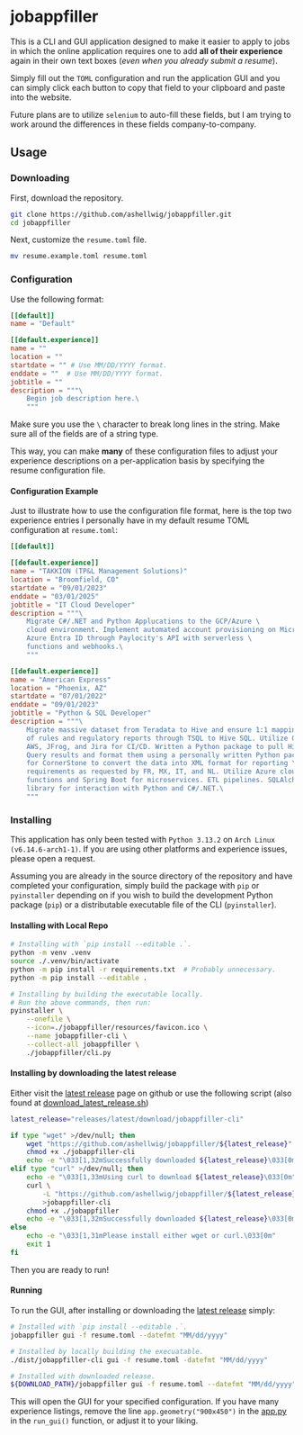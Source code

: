 <!--
 Copyright (C) 2025 Ash Hellwig <ahellwig.dev@gmail.com>

 This program is free software: you can redistribute it and/or modify
 it under the terms of the GNU Affero General Public License as
 published by the Free Software Foundation, either version 3 of the
 License, or (at your option) any later version.

 This program is distributed in the hope that it will be useful,
 but WITHOUT ANY WARRANTY; without even the implied warranty of
 MERCHANTABILITY or FITNESS FOR A PARTICULAR PURPOSE.  See the
 GNU Affero General Public License for more details.

 You should have received a copy of the GNU Affero General Public License
 along with this program.  If not, see <https://www.gnu.org/licenses/>.
-->

# jobappfiller

This is a CLI and GUI application designed to make it easier to apply to jobs
in which the online application requires one to add **all of their experience**
again in their own text boxes (*even when you already submit a resume*).

Simply fill out the `TOML` configuration and run the application GUI and
you can simply click each button to copy that field to your clipboard and
paste into the website.

Future plans are to utilize `selenium` to auto-fill these fields, but I am
trying to work around the differences in these fields company-to-company.

## Usage

### Downloading

First, download the repository.

```bash
git clone https://github.com/ashellwig/jobappfiller.git
cd jobappfiller
```

Next, customize the `resume.toml` file.

```bash
mv resume.example.toml resume.toml
```

### Configuration

Use the following format:

```toml
[[default]]
name = "Default"

[[default.experience]]
name = ""
location = ""
startdate = "" # Use MM/DD/YYYY format.
enddate = ""  # Use MM/DD/YYYY format.
jobtitle = ""
description = """\
    Begin job description here.\
    """
```

Make sure you use the `\` character to break long lines in the string. Make sure
all of the fields are of a string type.

This way, you can make **many** of these configuration files to adjust your
experience descriptions on a per-application basis by specifying the resume
configuration file.

#### Configuration Example

Just to illustrate how to use the configuration file format, here is the top
two experience entries I personally have in my default resume TOML
configuration at `resume.toml`:

```toml
[[default]]

[[default.experience]]
name = "TAKKION (TP&L Management Solutions)"
location = "Broomfield, CO"
startdate = "09/01/2023"
enddate = "03/01/2025"
jobtitle = "IT Cloud Developer"
description = """\
    Migrate C#/.NET and Python Applucations to the GCP/Azure \
    cloud environment. Implement automated account provisioning on Microsoft \
    Azure Entra ID through Paylocity's API with serverless \
    functions and webhooks.\
    """

[[default.experience]]
name = "American Express"
location = "Phoenix, AZ"
startdate = "07/01/2022"
enddate = "09/01/2023"
jobtitle = "Python & SQL Developer"
description = """\
    Migrate massive dataset from Teradata to Hive and ensure 1:1 mapping \
    of rules and regulatory reports through TSQL to Hive SQL. Utilize GCP, \
    AWS, JFrog, and Jira for CI/CD. Written a Python package to pull HiveQL \
    Query results and format them using a personally written Python package \
    for CornerStone to convert the data into XML format for reporting \
    requirements as requested by FR, MX, IT, and NL. Utilize Azure cloud \
    functions and Spring Boot for microservices. ETL pipelines. SQLAlchemy \
    library for interaction with Python and C#/.NET.\
    """
```

### Installing

This application has only been tested with `Python 3.13.2` on
`Arch Linux (v6.14.6-arch1-1)`. If you are using other platforms and experience
issues, please open a request.

Assuming you are already in the source directory of the repository and
have completed your configuration, simply build the package with `pip`
or `pyinstaller` depending on if you wish to build the development Python
package (`pip`) or a distributable executable file of the CLI (`pyinstaller`).

#### Installing with Local Repo

```bash
# Installing with `pip install --editable .`.
python -m venv .venv
source ./.venv/bin/activate
python -m pip install -r requirements.txt  # Probably unnecessary.
python -m pip install --editable .

# Installing by building the executable locally.
# Run the above commands, then run:
pyinstaller \
    --onefile \
    --icon=./jobappfiller/resources/favicon.ico \
    --name jobappfiller-cli \
    --collect-all jobappfiller \
    ./jobappfiller/cli.py
```

#### Installing by downloading the latest release

Either visit the [latest release] page on github or use the following script
(also found at [download_latest_release.sh](download_latest_release.sh))

```bash
latest_release="releases/latest/download/jobappfiller-cli"

if type "wget" >/dev/null; then
    wget "https://github.com/ashellwig/jobappfiller/${latest_release}"
    chmod +x ./jobappfiller-cli
    echo -e "\033[1,32mSuccessfully downloaded ${latest_release}\033[0m"
elif type "curl" >/dev/null; then
    echo -e "\033[1,33mUsing curl to download ${latest_release}\033[0m"
    curl \
        -L "https://github.com/ashellwig/jobappfiller/${latest_release}" \
        >jobappfiller-cli
    chmod +x ./jobappfiller
    echo -e "\033[1,32mSuccessfully downloaded ${latest_release}\033[0m"
else
    echo -e "\033[1,31mPlease install either wget or curl.\033[0m"
    exit 1
fi
```

Then you are ready to run!

#### Running

To run the GUI, after installing or downloading the [latest release] simply:

```bash
# Installed with `pip install --editable .`.
jobappfiller gui -f resume.toml --datefmt "MM/dd/yyyy"

# Installed by locally building the execuatable.
./dist/jobappfiller-cli gui -f resume.toml -datefmt "MM/dd/yyyy"

# Installed with downloaded release.
${DOWNLOAD_PATH}/jobappfiller gui -f resume.toml --datefmt "MM/dd/yyyy"
```

This will open the GUI for your specified configuration. If you have many
experience listings, remove the line `app.geometry("900x450")` in the
[app.py](jobappfiller/tools/app.py) in the `run_gui()` function, or adjust
it to your liking.

[latest release]: https://github.com/ashellwig/jobappfiller/releases/latest
